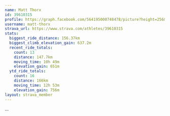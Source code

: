 ```yaml
---
name: Matt Thorx
id: 39610315
profile: https://graph.facebook.com/564195000748478/picture?height=256&width=256
username: matt-thorx
strava_url: https://www.strava.com/athletes/39610315
stats:
  biggest_ride_distance: 156.37km
  biggest_climb_elevation_gain: 637.2m
  recent_ride_totals:
    count: 13
    distance: 147.7km
    moving_time: 10h 49m
    elevation_gain: 651m
  ytd_ride_totals:
    count: 16
    distance: 166km
    moving_time: 12h 53m
    elevation_gain: 756m
layout: strava_member
--- 
```

...
